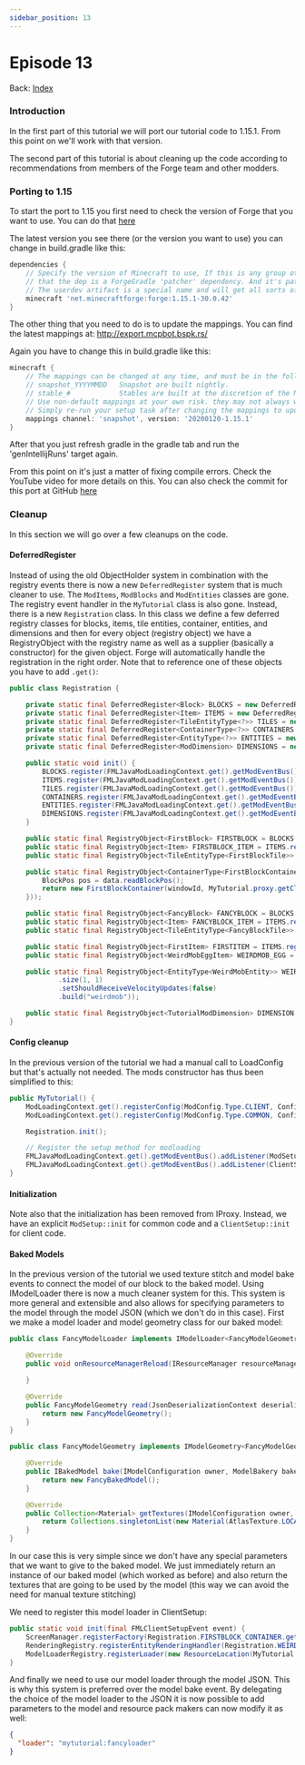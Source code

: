 ```yaml
---
sidebar_position: 13
---
```


# Episode 13

Back: [Index](./1.14-1.15-1.16.md)

### Introduction

In the first part of this tutorial we will port our tutorial code to 1.15.1.
From this point on we'll work with that version.

The second part of this tutorial is about cleaning up the code according to recommendations from members of the Forge team and other modders.

### Porting to 1.15

To start the port to 1.15 you first need to check the version of Forge that you want to use.
You can do that [here](http://files.minecraftforge.net/maven/net/minecraftforge/forge/index_1.15.1.html)

The latest version you see there (or the version you want to use) you can change in build.gradle like this:

```gradle title="build.gradle"
dependencies {
    // Specify the version of Minecraft to use, If this is any group other then 'net.minecraft' it is assumed
    // that the dep is a ForgeGradle 'patcher' dependency. And it's patches will be applied.
    // The userdev artifact is a special name and will get all sorts of transformations applied to it.
    minecraft 'net.minecraftforge:forge:1.15.1-30.0.42'
}
```

The other thing that you need to do is to update the mappings.
You can find the latest mappings at: http://export.mcpbot.bspk.rs/

Again you have to change this in build.gradle like this:

```gradle title="build.gradle"
minecraft {
    // The mappings can be changed at any time, and must be in the following format.
    // snapshot_YYYYMMDD   Snapshot are built nightly.
    // stable_#            Stables are built at the discretion of the MCP team.
    // Use non-default mappings at your own risk. they may not always work.
    // Simply re-run your setup task after changing the mappings to update your workspace.
    mappings channel: 'snapshot', version: '20200120-1.15.1'
}
```

After that you just refresh gradle in the gradle tab and run the 'genIntellijRuns' target again.

From this point on it's just a matter of fixing compile errors.
Check the YouTube video for more details on this.
You can also check the commit for this port at GitHub [here](https://github.com/McJty/YouTubeModding14/commit/e8c43e4485b7bc33b2aff92c173a3d68bae4ee87)

### Cleanup

In this section we will go over a few cleanups on the code.

#### DeferredRegister

Instead of using the old ObjectHolder system in combination with the registry events there is now a new `DeferredRegister` system that is much cleaner to use.
The `ModItems`, `ModBlocks` and `ModEntities` classes are gone.
The registry event handler in the `MyTutorial` class is also gone.
Instead, there is a new `Registration` class.
In this class we define a few deferred registry classes for blocks, items, tile entities, container, entities, and dimensions and then for every object (registry object) we have a RegistryObject with the registry name as well as a supplier (basically a constructor) for the given object.
Forge will automatically handle the registration in the right order. Note that to reference one of these objects you have to add `.get()`:

```java
public class Registration {

    private static final DeferredRegister<Block> BLOCKS = new DeferredRegister<>(ForgeRegistries.BLOCKS, MODID);
    private static final DeferredRegister<Item> ITEMS = new DeferredRegister<>(ForgeRegistries.ITEMS, MODID);
    private static final DeferredRegister<TileEntityType<?>> TILES = new DeferredRegister<>(ForgeRegistries.TILE_ENTITIES, MODID);
    private static final DeferredRegister<ContainerType<?>> CONTAINERS = new DeferredRegister<>(ForgeRegistries.CONTAINERS, MODID);
    private static final DeferredRegister<EntityType<?>> ENTITIES = new DeferredRegister<>(ForgeRegistries.ENTITIES, MODID);
    private static final DeferredRegister<ModDimension> DIMENSIONS = new DeferredRegister<>(ForgeRegistries.MOD_DIMENSIONS, MODID);

    public static void init() {
        BLOCKS.register(FMLJavaModLoadingContext.get().getModEventBus());
        ITEMS.register(FMLJavaModLoadingContext.get().getModEventBus());
        TILES.register(FMLJavaModLoadingContext.get().getModEventBus());
        CONTAINERS.register(FMLJavaModLoadingContext.get().getModEventBus());
        ENTITIES.register(FMLJavaModLoadingContext.get().getModEventBus());
        DIMENSIONS.register(FMLJavaModLoadingContext.get().getModEventBus());
    }

    public static final RegistryObject<FirstBlock> FIRSTBLOCK = BLOCKS.register("firstblock", FirstBlock::new);
    public static final RegistryObject<Item> FIRSTBLOCK_ITEM = ITEMS.register("firstblock", () -> new BlockItem(FIRSTBLOCK.get(), new Item.Properties().group(ModSetup.ITEM_GROUP)));
    public static final RegistryObject<TileEntityType<FirstBlockTile>> FIRSTBLOCK_TILE = TILES.register("firstblock", () -> TileEntityType.Builder.create(FirstBlockTile::new, FIRSTBLOCK.get()).build(null));

    public static final RegistryObject<ContainerType<FirstBlockContainer>> FIRSTBLOCK_CONTAINER = CONTAINERS.register("firstblock", () -> IForgeContainerType.create((windowId, inv, data) -> {
        BlockPos pos = data.readBlockPos();
        return new FirstBlockContainer(windowId, MyTutorial.proxy.getClientWorld(), pos, inv, MyTutorial.proxy.getClientPlayer());
    }));

    public static final RegistryObject<FancyBlock> FANCYBLOCK = BLOCKS.register("fancyblock", FancyBlock::new);
    public static final RegistryObject<Item> FANCYBLOCK_ITEM = ITEMS.register("fancyblock", () -> new BlockItem(FANCYBLOCK.get(), new Item.Properties().group(ModSetup.ITEM_GROUP)));
    public static final RegistryObject<TileEntityType<FancyBlockTile>> FANCYBLOCK_TILE = TILES.register("fancyblock", () -> TileEntityType.Builder.create(FancyBlockTile::new, FANCYBLOCK.get()).build(null));

    public static final RegistryObject<FirstItem> FIRSTITEM = ITEMS.register("firstitem", FirstItem::new);
    public static final RegistryObject<WeirdMobEggItem> WEIRDMOB_EGG = ITEMS.register("weirdmob_egg", WeirdMobEggItem::new);

    public static final RegistryObject<EntityType<WeirdMobEntity>> WEIRDMOB = ENTITIES.register("weirdmob", () -> EntityType.Builder.create(WeirdMobEntity::new, EntityClassification.CREATURE)
            .size(1, 1)
            .setShouldReceiveVelocityUpdates(false)
            .build("weirdmob"));

    public static final RegistryObject<TutorialModDimension> DIMENSION = DIMENSIONS.register("dimension", TutorialModDimension::new);
}
```

#### Config cleanup

In the previous version of the tutorial we had a manual call to LoadConfig but that's actually not needed.
The mods constructor has thus been simplified to this:

```java
public MyTutorial() {
    ModLoadingContext.get().registerConfig(ModConfig.Type.CLIENT, Config.CLIENT_CONFIG);
    ModLoadingContext.get().registerConfig(ModConfig.Type.COMMON, Config.COMMON_CONFIG);

    Registration.init();

    // Register the setup method for modloading
    FMLJavaModLoadingContext.get().getModEventBus().addListener(ModSetup::init);
    FMLJavaModLoadingContext.get().getModEventBus().addListener(ClientSetup::init);
}
```

#### Initialization

Note also that the initialization has been removed from IProxy.
Instead, we have an explicit `ModSetup::init` for common code and a `ClientSetup::init` for client code.

#### Baked Models

In the previous version of the tutorial we used texture stitch and model bake events to connect the model of our block to the baked model.
Using IModelLoader there is now a much cleaner system for this.
This system is more general and extensible and also allows for specifying parameters to the model through the model JSON (which we don't do in this case).
First we make a model loader and model geometry class for our baked model:

```java
public class FancyModelLoader implements IModelLoader<FancyModelGeometry> {

    @Override
    public void onResourceManagerReload(IResourceManager resourceManager) {

    }

    @Override
    public FancyModelGeometry read(JsonDeserializationContext deserializationContext, JsonObject modelContents) {
        return new FancyModelGeometry();
    }
}
```

```java
public class FancyModelGeometry implements IModelGeometry<FancyModelGeometry> {

    @Override
    public IBakedModel bake(IModelConfiguration owner, ModelBakery bakery, Function<Material, TextureAtlasSprite> spriteGetter, IModelTransform modelTransform, ItemOverrideList overrides, ResourceLocation modelLocation) {
        return new FancyBakedModel();
    }

    @Override
    public Collection<Material> getTextures(IModelConfiguration owner, Function<ResourceLocation, IUnbakedModel> modelGetter, Set<Pair<String, String>> missingTextureErrors) {
        return Collections.singletonList(new Material(AtlasTexture.LOCATION_BLOCKS_TEXTURE, FancyBakedModel.TEXTURE));
    }
}
```

In our case this is very simple since we don't have any special parameters that we want to give to the baked model.
We just immediately return an instance of our baked model (which worked as before) and also return the textures that are going to be used by the model (this way we can avoid the need for manual texture stitching)

We need to register this model loader in ClientSetup:

```java title="ClientSetup.java"
public static void init(final FMLClientSetupEvent event) {
    ScreenManager.registerFactory(Registration.FIRSTBLOCK_CONTAINER.get(), FirstBlockScreen::new);
    RenderingRegistry.registerEntityRenderingHandler(Registration.WEIRDMOB.get(), WeirdMobRenderer::new);
    ModelLoaderRegistry.registerLoader(new ResourceLocation(MyTutorial.MODID, "fancyloader"), new FancyModelLoader());
}
```

And finally we need to use our model loader through the model JSON.
This is why this system is preferred over the model bake event.
By delegating the choice of the model loader to the JSON it is now possible to add parameters to the model and resource pack makers can now modify it as well:

```json
{
  "loader": "mytutorial:fancyloader"
}
```
